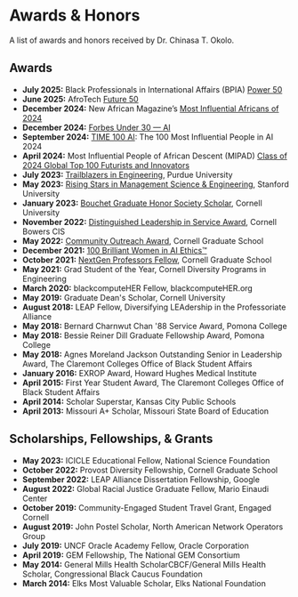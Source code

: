 # Awards & Honors
A list of awards and honors received by Dr. Chinasa T. Okolo.

## Awards
* **July 2025:** Black Professionals in International Affairs (BPIA) [Power 50](https://iabpia.org/awards)
* **June 2025:** AfroTech [Future 50](https://afrotech.com/future-50)
* **December 2024:** New African Magazine’s [Most Influential Africans of 2024](https://100.newafricanmagazine.com/)
* **December 2024:** [Forbes Under 30 — AI](https://www.forbes.com/30-under-30/2025/ai) 
* **September 2024:** [TIME 100 AI](https://time.com/7012894/chinasa-t-okolo/): The 100 Most Influential People in AI 2024
* **April 2024:** Most Influential People of African Descent (MIPAD) [Class of 2024 Global Top 100 Futurists and Innovators](https://www.mipad.org/)
* **July 2023:** [Trailblazers in Engineering](https://engineering.purdue.edu/Engr/Trailblazers/Fellows), Purdue University
* **May 2023:** [Rising Stars in Management Science & Engineering](https://msandepro.stanford.edu/events/rising-stars/2023-rising-stars), Stanford University
* **January 2023:** [Bouchet Graduate Honor Society Scholar](https://gradschool.cornell.edu/inclusion/bouchet-honor-society/bouchet-graduate-honor-society-scholars/), Cornell University
* **November 2022:** [Distinguished Leadership in Service Award](https://stat.cornell.edu/news/inaugural-diversity-awards-honor-students-who-foster-inclusive-communities), Cornell Bowers CIS
* **May 2022:** [Community Outreach Award](https://cis.cornell.edu/chinasa-okolo-receives-community-outreach-award), Cornell Graduate School
* **December 2021:** [100 Brilliant Women in AI Ethics™ ](https://womeninaiethics.org/the-list/of-2022/)
* **October 2021:** [NextGen Professors Fellow](https://gradschool.cornell.edu/inclusion/signature-initiatives/nextgen-professors-program/nextgen-alumni/), Cornell Graduate School
* **May 2021:** Grad Student of the Year, Cornell Diversity Programs in Engineering 
* **March 2020:** blackcomputeHER Fellow, blackcomputeHER.org  
* **May 2019:** Graduate Dean's Scholar, Cornell University  
* **August 2018:** LEAP Fellow, Diversifying LEAdership in the Professoriate Alliance  
* **May 2018:** Bernard Charnwut Chan '88 Service Award, Pomona College 
* **May 2018:** Bessie Reiner Dill Graduate Fellowship Award, Pomona College  
* **May 2018:** Agnes Moreland Jackson Outstanding Senior in Leadership Award, The Claremont Colleges Office of Black Student Affairs
* **January 2016:** EXROP Award, Howard Hughes Medical Institute 
* **April 2015:** First Year Student Award, The Claremont Colleges Office of Black Student Affairs
* **April 2014:** Scholar Superstar, Kansas City Public Schools
* **April 2013:** Missouri A+ Scholar, Missouri State Board of Education

## Scholarships, Fellowships, & Grants 
* **May 2023:** ICICLE Educational Fellow, National Science Foundation
* **October 2022:** Provost Diversity Fellowship, Cornell Graduate School
* **September 2022:** LEAP Alliance Dissertation Fellowship, Google
* **August 2022:** Global Racial Justice Graduate Fellow, Mario Einaudi Center
* **October 2019:** Community-Engaged Student Travel Grant, Engaged Cornell  
* **August 2019:** John Postel Scholar, North American Network Operators Group  
* **July 2019:** UNCF Oracle Academy Fellow, Oracle Corporation
* **April 2019:** GEM Fellowship, The National GEM Consortium
* **May 2014:** General Mills Health ScholarCBCF/General Mills Health Scholar, Congressional Black Caucus Foundation
* **March 2014:** Elks Most Valuable Scholar, Elks National Foundation



